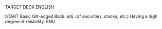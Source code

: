 TARGET DECK
ENGLISH

START
Basic
Gilt-edged
Back: adj. (of securities, stocks, etc.) Having a high degree of reliability.
END
